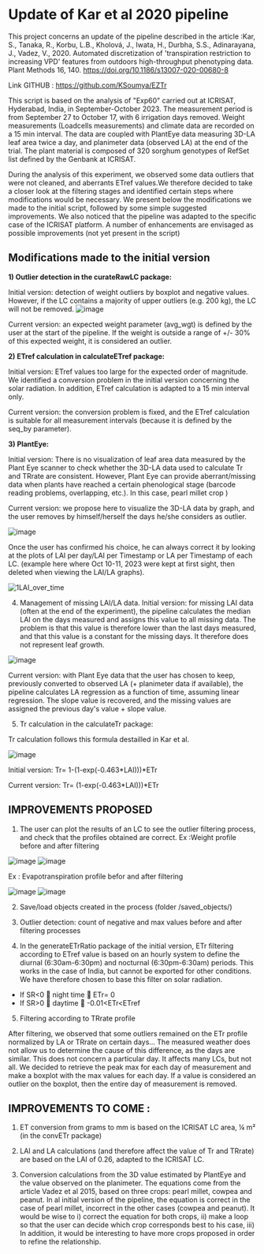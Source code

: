 # Update of Kar et al 2020 pipeline 

This project concerns an update of the pipeline described in the article :Kar, S., Tanaka, R., Korbu, L.B., Kholová, J., Iwata, H., Durbha, S.S., Adinarayana, J., Vadez, V., 2020. Automated discretization of 'transpiration restriction to increasing VPD' features from outdoors high-throughput phenotyping data. Plant Methods 16, 140. https://doi.org/10.1186/s13007-020-00680-8

Link GITHUB : https://github.com/KSoumya/EZTr

This script is based on the analysis of "Exp60" carried out at ICRISAT, Hyderabad, India, in September-October 2023. The measurement period is from September 27 to October 17, with 6 irrigation days removed. 
Weight measurements (Loadcells measurements) and climate data are recorded on a 15 min interval. The data are coupled with PlantEye data measuring 3D-LA leaf area twice a day, and planimeter data (observed LA) at the end of the trial. 
The plant material is composed of 320 sorghum genotypes of RefSet list defined by the Genbank at ICRISAT.

During the analysis of this experiment, we observed some data outliers that were not cleaned, and aberrants ETref values.We therefore decided to take a closer look at the filtering stages and identified certain steps where modifications would be necessary. We present below the modifications we made to the initial script, followed by some simple suggested improvements. We also noticed that the pipeline was adapted to the specific case of the ICRISAT platform. A number of enhancements are envisaged as possible improvements (not yet present in the script) 


## Modifications made to the initial version

**1) Outlier detection in the curateRawLC package:**

Initial version: detection of weight outliers by boxplot and negative values. However, if the LC contains a majority of upper outliers (e.g. 200 kg), the LC will not be removed.
![image](https://github.com/lcmgregoire/UPDATE_KAR_PIPELINE_LEASYSCAN_EZTr/assets/96241863/8387dcdd-0f9f-481d-9167-305f35c00421)

Current version: an expected weight parameter (avg_wgt) is defined by the user at the start of the pipeline. If the weight is outside a range of +/- 30% of this expected weight, it is considered an outlier.


**2) ETref calculation in calculateETref package:**
   
Initial version: ETref values too large for the expected order of magnitude. We identified a conversion problem in the initial version concerning the solar radiation. In addition, ETref calculation is adapted to a 15 min interval only.

Current version: the conversion problem is fixed, and the ETref calculation is suitable for all measurement intervals (because it is defined by the seq_by parameter).


**3) PlantEye:** 

Initial version: There is no visualization of leaf area data measured by the Plant Eye scanner to check whether the 3D-LA data used to calculate Tr and TRrate are consistent. However, Plant Eye can provide aberrant/missing data when plants have reached a certain phenological stage (barcode reading problems, overlapping, etc.). In this case, pearl millet crop )

Current version: we propose here to visualize the 3D-LA data by graph, and the user removes by himself/herself the days he/she considers as outlier.

![image](https://github.com/lcmgregoire/UPDATE_KAR_PIPELINE_LEASYSCAN_EZTr/assets/96241863/c98b24f8-6ec1-4c7b-a694-d0b9054deac3)

Once the user has confirmed his choice, he can always correct it by looking at the plots of LAI per day/LAI per Timestamp or LA per Timestamp of each LC. (example here where Oct 10-11, 2023 were kept at first sight, then deleted when viewing the LAI/LA graphs).

![1LAI_over_time](https://github.com/lcmgregoire/UPDATE_KAR_PIPELINE_LEASYSCAN_EZTr/assets/96241863/dbe12962-bca7-43f7-9ad1-3ae886a8430d)


4) Management of missing LAI/LA data. 
Initial version: for missing LAI data (often at the end of the experiment), the pipeline calculates the median LAI on the days measured and assigns this value to all missing data. The problem is that this value is therefore lower than the last days measured, and that this value is a constant for the missing days. It therefore does not represent leaf growth.

![image](https://github.com/lcmgregoire/UPDATE_KAR_PIPELINE_LEASYSCAN_EZTr/assets/96241863/aad9c10c-d4f3-4714-9d10-55f18d8e8632)

Current version: with Plant Eye data that the user has chosen to keep, previously converted to observed LA (+ planimeter data if available), the pipeline calculates LA regression as a function of time, assuming linear regression. The slope value is recovered, and the missing values are assigned the previous day's value + slope value. 

5) Tr calculation in the calculateTr package:

Tr calculation follows this formula destailled in Kar et al.

![image](https://github.com/lcmgregoire/UPDATE_KAR_PIPELINE_LEASYSCAN_EZTr/assets/96241863/7e35be2f-27d7-4dbb-9263-985442b32e15)

Initial version: Tr= 1-(1-exp(-0.463*LAI)))*ETr

Current version: Tr= (1-exp(-0.463*LAI)))*ETr

## IMPROVEMENTS PROPOSED

1) The user can plot the results of an LC to see the outlier filtering process, and check that the profiles obtained are correct.
  Ex :Weight profile before and after filtering

![image](https://github.com/lcmgregoire/UPDATE_KAR_PIPELINE_LEASYSCAN_EZTr/assets/96241863/0c5c45d2-9acc-45f1-8f27-a8fef92c1a9c)
![image](https://github.com/lcmgregoire/UPDATE_KAR_PIPELINE_LEASYSCAN_EZTr/assets/96241863/37fe5ffe-144d-4cdf-ad9e-8ab4683d6527)

Ex : Evapotranspiration profile befor and after filtering 

![image](https://github.com/lcmgregoire/UPDATE_KAR_PIPELINE_LEASYSCAN_EZTr/assets/96241863/b6a3443a-60ba-4ae9-b901-f99584fa6b93)
![image](https://github.com/lcmgregoire/UPDATE_KAR_PIPELINE_LEASYSCAN_EZTr/assets/96241863/fdc64e8d-420c-4863-a2cc-965927eff225)

2) Save/load objects created in the process (folder /saved_objects/)

3) Outlier detection: count of negative and max values before and after filtering processes

4) In the generateETrRatio package of the initial version, ETr filtering according to ETref value is based on an hourly system to define the diurnal (6:30am-6:30pm) and nocturnal (6:30pm-6:30am) periods. This works in the case of India, but cannot be exported for other conditions. We have therefore chosen to base this filter on solar radiation.

- If SR<0  night time  ETr= 0
- If SR>0  daytime  -0.01<ETr<ETref 

5) Filtering according to TRrate profile

After filtering, we observed that some outliers remained on the ETr profile normalized by LA or TRrate on certain days... The measured weather does not allow us to determine the cause of this difference, as the days are similar. This does not concern a particular day. It affects many LCs, but not all. We decided to retrieve the peak max for each day of measurement and make a boxplot with the max values for each day. If a value is considered an outlier on the boxplot, then the entire day of measurement is removed. 

## IMPROVEMENTS TO COME : 

1) ET conversion from grams to mm is based on the ICRISAT LC area, ¼ m² (in the convETr package)
  
2) LAI and LA calculations (and therefore affect the value of Tr and TRrate) are based on the LAI of 0.26, adapted to the ICRISAT LC.
  
3) Conversion calculations from the 3D value estimated by PlantEye and the value observed on the planimeter. The equations come from the article Vadez et al 2015, based on three crops: pearl millet, cowpea and peanut. In al initial version of the pipeline, the equation is correct in the case of pearl millet, incorrect in the other cases (cowpea and peanut). It would be wise to i) correct the equation for both crops, ii) make a loop so that the user can decide which crop corresponds best to his case, iii) In addition, it would be interesting to have more crops proposed in order to refine the relationship. 

